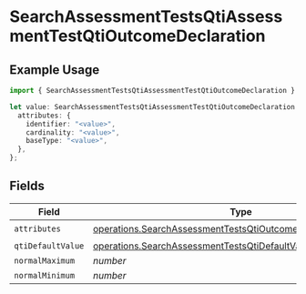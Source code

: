 # SearchAssessmentTestsQtiAssessmentTestQtiOutcomeDeclaration

## Example Usage

```typescript
import { SearchAssessmentTestsQtiAssessmentTestQtiOutcomeDeclaration } from "qti/models/operations";

let value: SearchAssessmentTestsQtiAssessmentTestQtiOutcomeDeclaration = {
  attributes: {
    identifier: "<value>",
    cardinality: "<value>",
    baseType: "<value>",
  },
};
```

## Fields

| Field                                                                                                                                              | Type                                                                                                                                               | Required                                                                                                                                           | Description                                                                                                                                        |
| -------------------------------------------------------------------------------------------------------------------------------------------------- | -------------------------------------------------------------------------------------------------------------------------------------------------- | -------------------------------------------------------------------------------------------------------------------------------------------------- | -------------------------------------------------------------------------------------------------------------------------------------------------- |
| `attributes`                                                                                                                                       | [operations.SearchAssessmentTestsQtiOutcomeDeclarationAttributes](../../models/operations/searchassessmenttestsqtioutcomedeclarationattributes.md) | :heavy_check_mark:                                                                                                                                 | N/A                                                                                                                                                |
| `qtiDefaultValue`                                                                                                                                  | [operations.SearchAssessmentTestsQtiDefaultValue](../../models/operations/searchassessmenttestsqtidefaultvalue.md)                                 | :heavy_minus_sign:                                                                                                                                 | N/A                                                                                                                                                |
| `normalMaximum`                                                                                                                                    | *number*                                                                                                                                           | :heavy_minus_sign:                                                                                                                                 | N/A                                                                                                                                                |
| `normalMinimum`                                                                                                                                    | *number*                                                                                                                                           | :heavy_minus_sign:                                                                                                                                 | N/A                                                                                                                                                |
